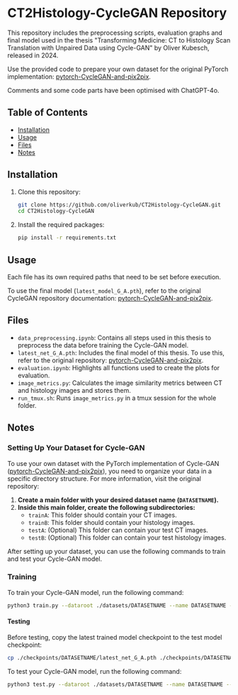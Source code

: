 # CT2Histology-CycleGAN Repository

This repository includes the preprocessing scripts, evaluation graphs and final model used in the thesis "Transforming Medicine: CT to Histology Scan Translation with Unpaired Data using Cycle-GAN" by Oliver Kubesch, released in 2024. 

Use the provided code to prepare your own dataset for the original PyTorch implementation: [pytorch-CycleGAN-and-pix2pix](https://github.com/junyanz/pytorch-CycleGAN-and-pix2pix).

Comments and some code parts have been optimised with ChatGPT-4o.

## Table of Contents

- [Installation](#installation)
- [Usage](#usage)
- [Files](#files)
- [Notes](#notes)

## Installation

1. Clone this repository:
    ```bash
    git clone https://github.com/oliverkub/CT2Histology-CycleGAN.git
    cd CT2Histology-CycleGAN
    ```

2. Install the required packages:
    ```bash
    pip install -r requirements.txt
    ```

## Usage

Each file has its own required paths that need to be set before execution.

To use the final model (`latest_model_G_A.pth`), refer to the original CycleGAN repository documentation: [pytorch-CycleGAN-and-pix2pix](https://github.com/junyanz/pytorch-CycleGAN-and-pix2pix).

## Files

- `data_preprocessing.ipynb`: Contains all steps used in this thesis to preprocess the data before training the Cycle-GAN model.
- `latest_net_G_A.pth`: Includes the final model of this thesis. To use this, refer to the original repository: [pytorch-CycleGAN-and-pix2pix](https://github.com/junyanz/pytorch-CycleGAN-and-pix2pix).
- `evaluation.ipynb`: Highlights all functions used to create the plots for evaluation.
- `image_metrics.py`: Calculates the image similarity metrics between CT and histology images and stores them.
- `run_tmux.sh`: Runs `image_metrics.py` in a tmux session for the whole folder.

## Notes

### Setting Up Your Dataset for Cycle-GAN

To use your own dataset with the PyTorch implementation of Cycle-GAN ([pytorch-CycleGAN-and-pix2pix](https://github.com/junyanz/pytorch-CycleGAN-and-pix2pix)), you need to organize your data in a specific directory structure. For more information, visit the original repository:

1. **Create a main folder with your desired dataset name (`DATASETNAME`).**
2. **Inside this main folder, create the following subdirectories:**
    - `trainA`: This folder should contain your CT images.
    - `trainB`: This folder should contain your histology images.
    - `testA`: (Optional) This folder can contain your test CT images.
    - `testB`: (Optional) This folder can contain your test histology images.

  
After setting up your dataset, you can use the following commands to train and test your Cycle-GAN model.

### Training
To train your Cycle-GAN model, run the following command:
```bash
python3 train.py --dataroot ./datasets/DATASETNAME --name DATASETNAME --model cycle_gan --gpu_ids 0 --display_id 1
```
#### Testing
Before testing, copy the latest trained model checkpoint to the test model checkpoint:
```bash
cp ./checkpoints/DATASETNAME/latest_net_G_A.pth ./checkpoints/DATASETNAME/latest_net_G.pth
```

To test your Cycle-GAN model, run the following command:
```bash
python3 test.py --dataroot ./datasets/DATASETNAME --name DATASETNAME --model test --no_dropout --gpu_ids 0
```
